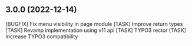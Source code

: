 ## 3.0.0 (2022-12-14)

[BUGFIX] Fix menu visibility in page module
[TASK] Improve return types
[TASK] Revamp implementation using v11 api
[TASK] TYPO3 rector
[TASK] Increase TYPO3 compatibility
